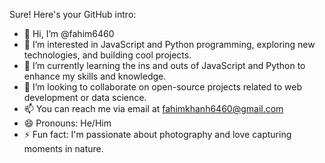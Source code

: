 Sure! Here's your GitHub intro:

- 👋 Hi, I’m @fahim6460
- 👀 I’m interested in JavaScript and Python programming, exploring new technologies, and building cool projects.
- 🌱 I’m currently learning the ins and outs of JavaScript and Python to enhance my skills and knowledge.
- 💞️ I’m looking to collaborate on open-source projects related to web development or data science.
- 📫 You can reach me via email at fahimkhanh6460@gmail.com 
- 😄 Pronouns: He/Him
- ⚡ Fun fact: I'm passionate about photography and love capturing moments in nature.
<!---
fahim6460/fahim6460 is a ✨ special ✨ repository because its `README.md` (this file) appears on your GitHub profile.
You can click the Preview link to take a look at your changes.
--->
